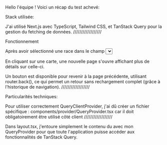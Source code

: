 Hello l'équipe ! Voici un récap du test achevé:

Stack utilisée:

J'ai utilisé Next.js avec TypeScript, Tailwind CSS, et TanStack Query pour la gestion du fetching de données.
//////////////////

Fonctionnement

Après avoir sélectionné une race dans le champ <select>, les cartes liées à la race choisie s'affichent, avec l'image et le nom de chaque carte.

En cliquant sur une carte, une nouvelle page s'ouvre affichant plus de détails sur celle-ci.

Un bouton est disponible pour revenir à la page précédente, utilisant router.back(), ce qui permet un retour sans rechargement complet (grâce à l'historique de navigation).
//////////////////

Particularités techniques:

Pour utiliser correctement QueryClientProvider, j'ai dû créer un fichier spécifique :
components/provider/QueryProvider.tsx car il doit obligatoirement être utilisé côté client
//////////////////

Dans layout.tsx, j'entoure simplement le contenu du <body> avec mon QueryProvider pour que toute l'application puisse accéder aux fonctionnalités de TanStack Query.